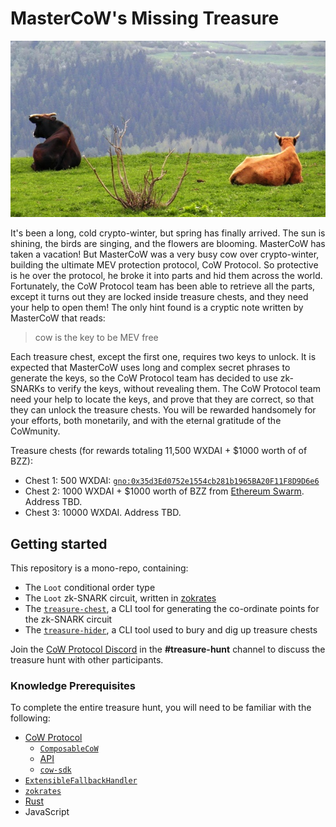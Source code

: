 # MasterCoW's Missing Treasure

![MasterCoW's vacation](./cowvacay.jpg)

It's been a long, cold crypto-winter, but spring has finally arrived. The sun is shining, the birds are singing, and the flowers are blooming. MasterCoW has taken a vacation! But MasterCoW was a very busy cow over crypto-winter, building the ultimate MEV protection protocol, CoW Protocol. So protective is he over the protocol, he broke it into parts and hid them across the world. Fortunately, the CoW Protocol team has been able to retrieve all the parts, except it turns out they are locked inside treasure chests, and they need your help to open them! The only hint found is a cryptic note written by MasterCoW that reads:

> cow is the key to be MEV free

Each treasure chest, except the first one, requires two keys to unlock. It is expected that MasterCoW uses long and complex secret phrases to generate the keys, so the CoW Protocol team has decided to use zk-SNARKs to verify the keys, without revealing them. The CoW Protocol team need your help to locate the keys, and prove that they are correct, so that they can unlock the treasure chests. You will be rewarded handsomely for your efforts, both monetarily, and with the eternal gratitude of the CoWmunity.  

Treasure chests (for rewards totaling 11,500 WXDAI + $1000 worth of of BZZ):

* Chest 1: 500 WXDAI: [`gno:0x35d3Ed0752e1554cb281b1965BA20F11F8D9D6e6`](https://gnosisscan.io/address/0x35d3Ed0752e1554cb281b1965BA20F11F8D9D6e6)
* Chest 2: 1000 WXDAI + $1000 worth of BZZ from [Ethereum Swarm](https://ethswarm.org). Address TBD.
* Chest 3: 10000 WXDAI. Address TBD.

## Getting started

This repository is a mono-repo, containing:

- The `Loot` conditional order type
- The `Loot` zk-SNARK circuit, written in [zokrates](https://zokrates.github.io/gettingstarted.html)
- The [`treasure-chest`](./utils/treasure-chest/README.md), a CLI tool for generating the co-ordinate points for the zk-SNARK circuit
- The [`treasure-hider`](./utils/treasure-hider/README.md), a CLI tool used to bury and dig up treasure chests

Join the [CoW Protocol Discord](https://discord.gg/cowprotocol) in the **#treasure-hunt** channel to discuss the treasure hunt with other participants.

### Knowledge Prerequisites

To complete the entire treasure hunt, you will need to be familiar with the following:

- [CoW Protocol](https://beta.docs.cow.fi/cow-protocol/reference)
    - [`ComposableCoW`](https://beta.docs.cow.fi/cow-protocol/reference/contracts/periphery/composable-cow)
    - [API](https://beta.docs.cow.fi/cow-protocol/reference/apis/orderbook)
    - [`cow-sdk`](https://beta.docs.cow.fi/cow-protocol/reference/sdks/cow-sdk)
- [`ExtensibleFallbackHandler`](https://hackmd.io/-nLuF3JIRyuS5w864_mbrg)
- [`zokrates`](https://zokrates.github.io/gettingstarted.html)
- [Rust](https://www.rust-lang.org/learn/get-started)
- JavaScript
